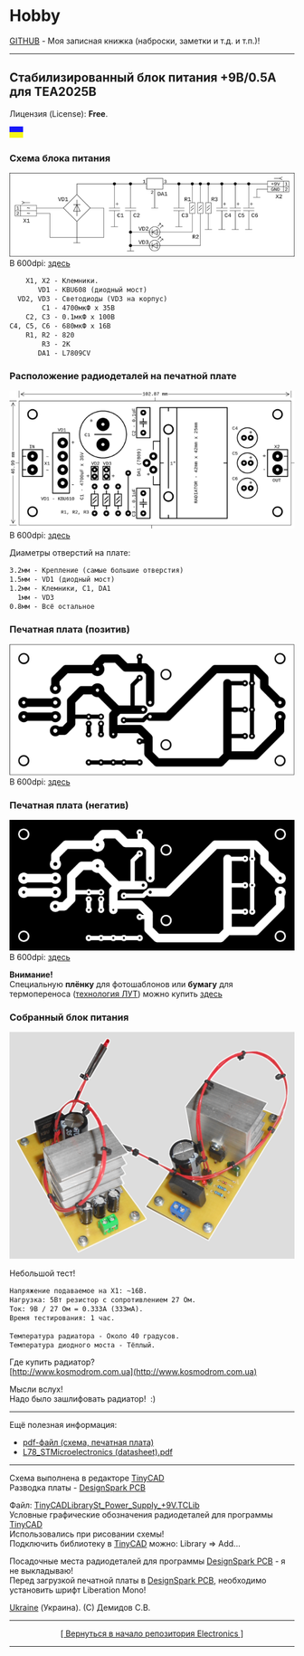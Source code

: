 # Hobby
[GITHUB](https://github.com) - Моя записная книжка (наброски, заметки и т.д. и т.п.)!

<hr>

## Стабилизированный блок питания +9В/0.5А для TEA2025B

Лицензия (License): **Free**.

![](https://github.com/drilnet/electronics/blob/master/Power%20Supply%20%2B9V%20for%20TEA2025B/UA.png)

### Схема блока питания

![](https://github.com/drilnet/electronics/blob/master/Power%20Supply%20%2B9V%20for%20TEA2025B/SCH%20-%20Images/PS%207809%20(72dpi)%2C%20720x211.png)
<br>
В 600dpi: [здесь](https://github.com/drilnet/electronics/blob/master/Power%20Supply%20%2B9V%20for%20TEA2025B/SCH%20-%20Images/PS%207809%20(600dpi).png)

```
    X1, X2 - Клемники.
       VD1 - KBU608 (диодный мост)
  VD2, VD3 - Светодиоды (VD3 на корпус)
        C1 - 4700мкФ х 35В
    C2, C3 - 0.1мкФ х 100В
C4, C5, C6 - 680мкФ х 16В
    R1, R2 - 820
        R3 - 2K
       DA1 - L7809CV
```

### Расположение радиодеталей на печатной плате

![](https://github.com/drilnet/electronics/blob/master/Power%20Supply%20%2B9V%20for%20TEA2025B/PCB%20-%20Images/Printed%20circuit%20board%201%20(72dpi)%2C%20640x.png)
<br>
В 600dpi: [здесь](https://github.com/drilnet/electronics/blob/master/Power%20Supply%20%2B9V%20for%20TEA2025B/PCB%20-%20Images/Printed%20circuit%20board%201%20(600dpi).png)

Диаметры отверстий на плате:
```
3.2мм - Крепление (самые большие отверстия)
1.5мм - VD1 (диодный мост)
1.2мм - Клемники, C1, DA1
  1мм - VD3
0.8мм - Всё остальное
```

### Печатная плата (позитив)

![](https://github.com/drilnet/electronics/blob/master/Power%20Supply%20%2B9V%20for%20TEA2025B/PCB%20-%20Images/Printed%20circuit%20board%204%20(72dpi)%2C%20612x.png)
<br>
В 600dpi: [здесь](https://github.com/drilnet/electronics/blob/master/Power%20Supply%20%2B9V%20for%20TEA2025B/PCB%20-%20Images/Printed%20circuit%20board%203%20(600dpi).png)

### Печатная плата (негатив)

![](https://github.com/drilnet/electronics/blob/master/Power%20Supply%20%2B9V%20for%20TEA2025B/PCB%20-%20Images/Printed%20circuit%20board%204%20(72dpi)%2C%20640x.png)
<br>
В 600dpi: [здесь](https://github.com/drilnet/electronics/blob/master/Power%20Supply%20%2B9V%20for%20TEA2025B/PCB%20-%20Images/Printed%20circuit%20board%204%20(600dpi).png)

**Внимание!**
<br>
Специальную **плёнку** для фотошаблонов или **бумагу** для термопереноса ([технология ЛУТ](https://uk.wikipedia.org/wiki/Лазерно-праскова_технологія "Украинская Википедия")) можно купить [здесь](https://voron.ua/catalog/materials-for-production-and-repair/materials-for-pcb-manufacturing/printer_film "https://voron.ua/")

### Собранный блок питания

![](https://github.com/drilnet/electronics/blob/master/Power%20Supply%20%2B9V%20for%20TEA2025B/Images%20-%20Photo/IMG_(72dpi)_512x.png)

Небольшой тест!
```
Напряжение подаваемое на X1: ~16В.
Нагрузка: 5Вт резистор с сопротивлением 27 Ом.
Ток: 9В / 27 Ом = 0.333А (333мА).
Время тестирования: 1 час.

Температура радиатора - Около 40 градусов.
Температура диодного моста - Тёплый.
```

Где купить радиатор?
<br>
[http://www.kosmodrom.com.ua](http://www.kosmodrom.com.ua)

Мысли вслух!
<br>
Надо было зашлифовать радиатор!&nbsp;&nbsp;:)

<hr>

Ещё полезная информация:
* [pdf-файл (схема, печатная плата)](https://github.com/drilnet/electronics/blob/master/Power%20Supply%20%2B9V%20for%20TEA2025B/PS_7809.pdf "")
* [L78_STMicroelectronics (datasheet).pdf](https://github.com/drilnet/electronics/blob/master/Power%20Supply%20%2B9V%20for%20TEA2025B/L78_STMicroelectronics%20(datasheet).pdf "")

<hr>

Схема выполнена в редакторе [TinyCAD](https://www.tinycad.net)
<br>
Разводка платы - [DesignSpark PCB](https://www.rs-online.com/designspark/pcb-software)

Файл: [TinyCADLibrarySt_Power_Supply_+9V.TCLib](https://github.com/drilnet/electronics/blob/master/Power%20Supply%20%2B9V%20for%20TEA2025B/TinyCADLibrarySt_Power_Supply_%2B9V.TCLib)
<br>
Условные графические обозначения радиодеталей для программы [TinyCAD](https://www.tinycad.net/)
<br>
Использовались при рисовании схемы!
<br>
Подключить библиотеку в [TinyCAD](https://www.tinycad.net/) можно: Library => Add...

Посадочные места радиодеталей для программы [DesignSpark PCB](https://www.rs-online.com/designspark/pcb-software) - я не выкладываю!
<br>
Перед загрузкой печатной платы в [DesignSpark PCB](https://www.rs-online.com/designspark/pcb-software), необходимо установить шрифт Liberation Mono!

[Ukraine](https://en.wikipedia.org/wiki/Ukraine) (Украина). (C) Демидов С.В.

<hr>

<div align="center">
<a href="https://github.com/drilnet/electronics">
[ Вернуться в начало репозитория Electronics ]
</a>
</div>

<hr>
